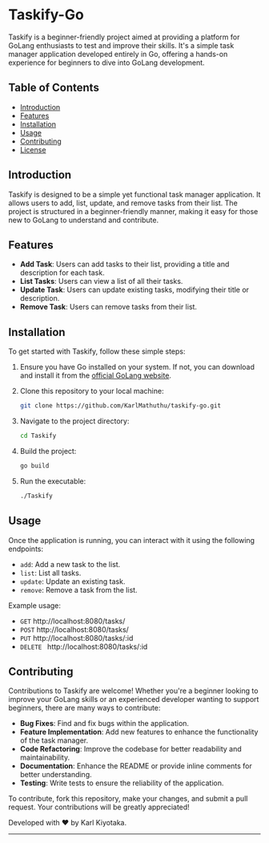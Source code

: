 # Taskify-Go

Taskify is a beginner-friendly project aimed at providing a platform for GoLang enthusiasts to test and improve their skills. It's a simple task manager application developed entirely in Go, offering a hands-on experience for beginners to dive into GoLang development.

## Table of Contents

- [Introduction](#introduction)
- [Features](#features)
- [Installation](#installation)
- [Usage](#usage)
- [Contributing](#contributing)
- [License](#license)

## Introduction

Taskify is designed to be a simple yet functional task manager application. It allows users to add, list, update, and remove tasks from their list. The project is structured in a beginner-friendly manner, making it easy for those new to GoLang to understand and contribute.

## Features

- **Add Task**: Users can add tasks to their list, providing a title and description for each task.
- **List Tasks**: Users can view a list of all their tasks.
- **Update Task**: Users can update existing tasks, modifying their title or description.
- **Remove Task**: Users can remove tasks from their list.

## Installation

To get started with Taskify, follow these simple steps:

1. Ensure you have Go installed on your system. If not, you can download and install it from the [official GoLang website](https://go.dev/).
2. Clone this repository to your local machine:

    ```bash
    git clone https://github.com/KarlMathuthu/taskify-go.git
    ```

3. Navigate to the project directory:

    ```bash
    cd Taskify
    ```

4. Build the project:

    ```bash
    go build
    ```

5. Run the executable:

    ```bash
    ./Taskify
    ```

## Usage

Once the application is running, you can interact with it using the following endpoints:

- `add`: Add a new task to the list.
- `list`: List all tasks.
- `update`: Update an existing task.
- `remove`: Remove a task from the list.

Example usage:

- `GET` http://localhost:8080/tasks/
- `POST` http://localhost:8080/tasks/
- `PUT` http://localhost:8080/tasks/:id
- `DELETE ` http://localhost:8080/tasks/:id

## Contributing

Contributions to Taskify are welcome! Whether you're a beginner looking to improve your GoLang skills or an experienced developer wanting to support beginners, there are many ways to contribute:

- **Bug Fixes**: Find and fix bugs within the application.
- **Feature Implementation**: Add new features to enhance the functionality of the task manager.
- **Code Refactoring**: Improve the codebase for better readability and maintainability.
- **Documentation**: Enhance the README or provide inline comments for better understanding.
- **Testing**: Write tests to ensure the reliability of the application.

To contribute, fork this repository, make your changes, and submit a pull request. Your contributions will be greatly appreciated!

Developed with ❤️ by Karl Kiyotaka.

---
